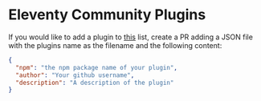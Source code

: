 # Eleventy Community Plugins

If you would like to add a plugin to [this](https://www.11ty.dev/docs/plugins/#community-contributed-plugins) list, create a PR adding a JSON file with the plugins name as the filename and the following content:

```json
{
  "npm": "the npm package name of your plugin",
  "author": "Your github username",
  "description": "A description of the plugin"
}
```